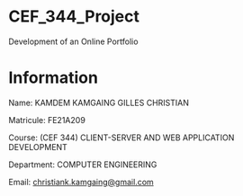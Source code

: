 # CEF_344_Project
 Development of an Online Portfolio

# Information
 Name: KAMDEM KAMGAING GILLES CHRISTIAN
 
 Matricule: FE21A209
 
 Course: (CEF 344) CLIENT-SERVER AND WEB APPLICATION DEVELOPMENT
 
 Department: COMPUTER ENGINEERING
 
 Email: christiank.kamgaing@gmail.com
